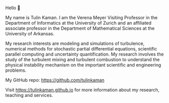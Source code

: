 Hello 👋  

My name is Tulin Kaman. I am the Verena Meyer Visiting Professor in the Department of Informatics at the University of Zurich and an affiliated associate professor in the Department of Mathematical Sciences at the University of Arkansas. 

My research interests are modeling and simulations of turbulence, numerical methods for stochastic partial differential equations, scientific parallel computing and uncertainty quantification. My research involves the study of the turbulent mixing and turbulent combustion to understand the physical instability mechanism on the important scientific and engineering problems. 

My GitHub repo: https://github.com/tulinkaman 

Visit https://tulinkaman.github.io for more information about my research, teaching and services. 

<!---
tulinkaman/tulinkaman is a ✨ special ✨ repository because its `README.md` (this file) appears on your GitHub profile.
You can click the Preview link to take a look at your changes.
--->
